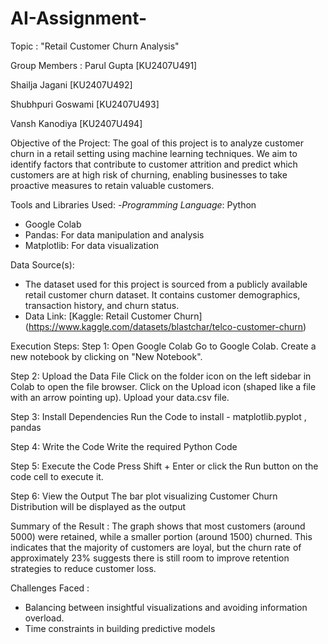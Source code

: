 # AI-Assignment-
Topic : "Retail Customer Churn Analysis"

Group Members :
Parul Gupta [KU2407U491]

Shailja Jagani [KU2407U492]

Shubhpuri Goswami [KU2407U493]

Vansh Kanodiya [KU2407U494]

Objective of the Project:
The goal of this project is to analyze customer churn in a retail setting using machine learning techniques. We aim to identify factors that contribute to customer attrition and predict which customers are at high risk of churning, enabling businesses to take proactive measures to retain valuable customers.

 Tools and Libraries Used:
-*Programming Language*: Python
- Google Colab
- Pandas: For data manipulation and analysis
- Matplotlib: For data visualization

Data Source(s):
- The dataset used for this project is sourced from a publicly available retail customer churn dataset. It contains customer demographics, transaction history, and 
  churn status.
- Data Link: [Kaggle: Retail Customer Churn] (https://www.kaggle.com/datasets/blastchar/telco-customer-churn)

Execution Steps: 
Step 1: Open Google Colab
Go to Google Colab.
Create a new notebook by clicking on "New Notebook".

Step 2: Upload the Data File
Click on the folder icon on the left sidebar in Colab to open the file browser.
Click on the Upload icon (shaped like a file with an arrow pointing up).
Upload your data.csv file.

Step 3: Install Dependencies
Run the Code to install - matplotlib.pyplot , pandas

Step 4: Write the Code 
Write the required Python Code

Step 5: Execute the Code
Press Shift + Enter or click the Run button on the code cell to execute it.

Step 6: View the Output
The bar plot visualizing Customer Churn Distribution will be displayed as the output

Summary of the Result :
The graph shows that most customers (around 5000) were retained, while a smaller portion (around 1500) churned. This indicates that the majority of customers are loyal, but the churn rate of approximately 23% suggests there is still room to improve retention strategies to reduce customer loss.

Challenges Faced :  
- Balancing between insightful visualizations and avoiding information overload.  
- Time constraints in building predictive models

  

